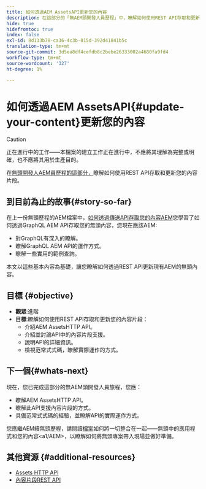 ```yaml
---
title: 如何透過AEM AssetsAPI更新您的內容
description: 在這部分的「無AEM頭開發人員歷程」中，瞭解如何使用REST API存取和更新您的內容片段內容。
hide: true
hidefromtoc: true
index: false
exl-id: 8d133b78-ca36-4c3b-815d-392d41841b5c
translation-type: tm+mt
source-git-commit: 3d5ea8df4cefdb8c2bebe26333002a4680fa9fd4
workflow-type: tm+mt
source-wordcount: '327'
ht-degree: 1%

---
```


# 如何透過AEM AssetsAPI{#update-your-content}更新您的內容

>[!CAUTION]
>
>正在進行中的工作——本檔案的建立工作正在進行中，不應將其理解為完整或明確，也不應將其用於生產目的。

在[無頭開發人AEM員歷程的這部分，](overview.md)瞭解如何使用REST API存取和更新您的內容片段。

## 到目前為止的故事{#story-so-far}

在上一份無頭歷程的AEM檔案中，[如何透過傳送API存取您的內容AEM](access-your-content.md)您學習了如何透過GraphQL AEM API存取您的無頭內容，您現在應該AEM:

* 對GraphQL有深入的瞭解。
* 瞭解GraphQL AEM API的運作方式。
* 瞭解一些實用的範例查詢。

本文以這些基本內容為基礎，讓您瞭解如何透過REST API更新現有AEM的無頭內容。

## 目標 {#objective}

* **觀眾**:進階
* **目標**:瞭解如何使用REST API存取和更新您的內容片段：
   * 介紹AEM AssetsHTTP API。
   * 介紹並討論API中的內容片段支援。
   * 說明API的詳細資訊。
   * 檢視范常式式碼，瞭解實際運作的方式。

## 下一個{#whats-next}

現在，您已完成這部分的無AEM頭開發人員旅程，您應：

* 瞭解AEM AssetsHTTP API。
* 瞭解此API支援內容片段的方式。
* 具備范常式式碼的經驗，並瞭解API的實際運作方式。

您應繼AEM續無頭歷程，請閱讀[檔案](put-it-all-together.md)如何將一切整合在一起——無頭中的應用程式和您的內容&lt;a1/AEM>，以瞭解如何將無頭專案帶入現場並做好準備。

## 其他資源 {#additional-resources}

* [Assets HTTP API](/help/assets/mac-api-assets.md)
* [內容片段REST API](/help/assets/content-fragments/assets-api-content-fragments.md)

